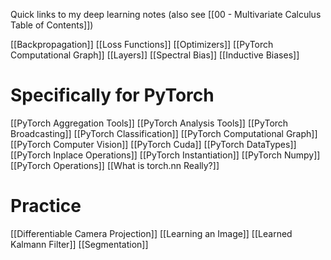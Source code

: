 Quick links to my deep learning notes (also see [[00 - Multivariate Calculus Table of Contents]])

[[Backpropagation]]
[[Loss Functions]]
[[Optimizers]]
[[PyTorch Computational Graph]]
[[Layers]]
[[Spectral Bias]]
[[Inductive Biases]]

# Specifically for PyTorch
[[PyTorch Aggregation Tools]]
[[PyTorch Analysis Tools]]
[[PyTorch Broadcasting]]
[[PyTorch Classification]]
[[PyTorch Computational Graph]]
[[PyTorch Computer Vision]]
[[PyTorch Cuda]]
[[PyTorch DataTypes]]
[[PyTorch Inplace Operations]]
[[PyTorch Instantiation]]
[[PyTorch Numpy]]
[[PyTorch Operations]]
[[What is torch.nn Really?]]

# Practice
[[Differentiable Camera Projection]]
[[Learning an Image]]
[[Learned Kalmann Filter]]
[[Segmentation]]
